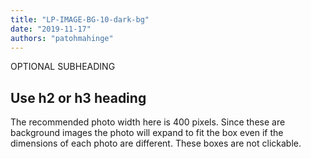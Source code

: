 ```yaml
---
title: "LP-IMAGE-BG-10-dark-bg"
date: "2019-11-17"
authors: "patohmahinge"
---
```


OPTIONAL SUBHEADING

## Use h2 or h3 heading

The recommended photo width here is 400 pixels. Since these are background images the photo will expand to fit the box even if the dimensions of each photo are different. These boxes are not clickable.
